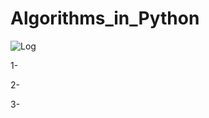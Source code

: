 # Algorithms_in_Python

![Log](http://www.jamisbuck.org/presentations/rubyconf2011/images/gospel-of-algorithms.png)

1- 


2-


3-
